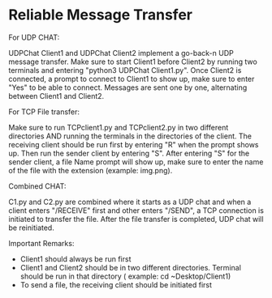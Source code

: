 # Reliable Message Transfer

For UDP CHAT:

UDPChat Client1 and UDPChat Client2 implement a go-back-n UDP message transfer. Make sure to start Client1 before Client2 by running two terminals and entering "python3 UDPChat Client1.py". 
Once Client2 is connected, a prompt to connect to Client1 to show up, make sure to enter "Yes" to be able to connect. Messages are sent one by one, alternating between Client1 and Client2.


For TCP File transfer:

Make sure to run TCPclient1.py and TCPclient2.py in two different directories AND running the terminals in the directories of the client. 
The receiving client should be run first by entering "R" when the prompt shows up. Then run the sender client by entering "S".
After entering "S" for the sender client, a file Name prompt will show up, make sure to enter the name of the file with the extension (example: img.png).


Combined CHAT:


C1.py and C2.py are combined where it starts as a UDP chat and when a client enters "/RECEIVE" first and other enters "/SEND", a TCP connection is initiated to transfer the file. After the file transfer is completed, UDP chat will be reinitiated.

Important Remarks: 
- Client1 should always be run first
- Client1 and Client2 should be in two different directories. Terminal should be run in that directory ( example: cd ~Desktop/Client1)
- To send a file, the receiving client should be initiated first


